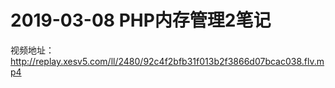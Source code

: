 # **2019-03-08 PHP内存管理2笔记**
视频地址：http://replay.xesv5.com/ll/2480/92c4f2bfb31f013b2f3866d07bcac038.flv.mp4
## 